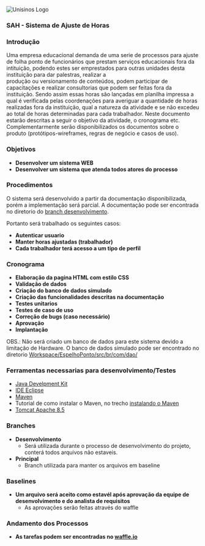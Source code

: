 ![Unisinos Logo](https://upload.wikimedia.org/wikipedia/pt/9/91/Lp_logo_unisinos.png)
### SAH - Sistema de Ajuste de Horas ###
### Introdução ###  

 Uma empresa educacional demanda de uma serie de processos para ajuste de folha ponto de funcionários que prestam serviços
 educacionais fora da intituição, podendo estes ser emprestados para outras unidades desta instituição para dar palestras, realizar a         
 produção ou versionamento de conteúdos, podem participar de capacitações e realizar consultorias que podem ser feitas fora da
 instituição.
 Sendo assim essas horas são lançadas em planilha impressa a qual é verificada pelas coordenações para averiguar a quantidade de
 horas realizadas fora da instituição, qual a natureza da atividade e se não excedeu ao total de horas determinadas para cada
 trabalhador.
 Neste documento estarão descritas a seguir o objetivo da atividade, o cronograma etc. Complementarmente serão disponibilizados os
 documentos sobre o produto (protótipos-wireframes, regras de negócio e casos de uso).

### Objetivos ###

- **Desenvolver um sistema WEB**
- **Desenvolver um sistema que atenda todos atores do processo**

### Procedimentos ###

   O sistema será desenvolvido a partir da documentação disponibilizada, porém a implementação será parcial. A documentação pode ser encontrada no diretorio do [branch desenvolvimento](https://github.com/carravetta/SAH_AjusteHora/tree/desenvolvimento/Docs).
   
   Portanto será trabalhado os seguintes casos:
   
   - **Autenticar usuario**
   - **Manter horas ajustadas (trabalhador)**
   - **Cada trabalhador terá acesso a um tipo de perfil**
   
   ### Cronograma ###
   
  - **Elaboração da pagina HTML com estilo CSS**
  - **Validação de dados**
  - **Criação do banco de dados simulado**
  - **Criação das funcionalidades descritas na documentação**
  - **Testes unitarios**
  - **Testes de caso de uso**
  - **Correção de bugs (caso necessário)**
  - **Aprovação**
  - **Implantação**
  
 OBS.: Não será criado um banco de dados para este sistema devido a limitação de Hardware. O banco de dados simulado pode ser encontrado no diretorio [Workspace/EspelhoPonto/src/br/com/dao/](https://github.com/carravetta/SAH_AjusteHora/tree/desenvolvimento/Workspace/EspelhoPonto/src/br/com/dao)

### Ferramentas necessarias para desenvolvimento/Testes ###

- [Java Develpment Kit](http://www.oracle.com/technetwork/pt/java/javase/downloads/jdk8-downloads-2133151.html)
- [IDE Eclipse](http://www.eclipse.org/downloads/packages/eclipse-ide-java-ee-developers/oxygen3)
- [Maven](http://maven.apache.org/download.cgi)
- Tutorial de como instalar o Maven, no trecho [instalando o Maven](http://luizricardo.org/2014/06/instalando-configurando-e-usando-o-maven-para-gerenciar-suas-dependencias-e-seus-projetos-java/)
 - [Tomcat Apache 8.5](https://tomcat.apache.org/download-80.cgi)
 
 ### Branches ###
 
 - **Desenvolvimento**
   - Será utilizada durante o processo de desenvolvimento do projeto, conterá todos arquivos não estaveis.
- **Principal**
   - Branch utilizada para manter os arquivos em baseline 
   
 ### Baselines ###
 
 - **Um arquivo será aceito como estavél após aprovação da equipe de desenvolvimento e do analista de requisitos**
   - As aprovações serão feitas através do waffle
 
 ### Andamento dos Processos ###
 
 - **As tarefas podem ser encontradas no [waffle.io](https://waffle.io/carravetta/SAH_AjusteHora)**
